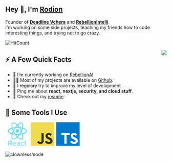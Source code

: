 <h2>Hey 👋, I'm <a href="https://t.me/purpletooth">Rodion</a></h2>
<p>Founder of <strong><a href="https://t.me/purpletooth">Deadline Vchera</a></strong> and <strong><a href="https://t.me/purpletooth">RebellionIntelli</a></strong>.<br/>I'm working on some side projects, teaching my friends how to code interesting things, and trying not to go crazy.</p>
<p><a href="http://hits.dwyl.com/clownlessmode/clownlessmode/clownlessmode.svg?style=flat-square"><img src="https://hits.dwyl.com/clownlessmode/clownlessmode/clownlessmode.svg?style=flat-square" alt="HitCount"></a></p>
<img align="right" src="https://media1.giphy.com/media/13HgwGsXF0aiGY/giphy.gif" height='250'/>
<h2>⚡️ A Few Quick Facts</h2>
<ul>
<li>🔭 I’m currently working on <a href="https://github.com/clownlessmode/rebellionai">RebellionAI</a>
<li>👨‍💻 Most of my projects are available on <a href="https://github.com/clownlessmode">Github</a>.</li>
<li>📝 I <del>regulary</del> try to improve my level of development</li>
<li>💬 Ping me about <strong>react, nextjs, security, and cloud stuff</strong>.</li>
<li>📙 Check out my <a href="https://www.deadlinevchera.com/resume/rodion-kovalenko">resume</a>.</li>
</ul>

<h2>🚀 Some Tools I Use</h2>
<p align="left">
<img src="https://raw.githubusercontent.com/devicons/devicon/master/icons/react/react-original-wordmark.svg" alt="react" width="75" height="75" />
<img src="https://raw.githubusercontent.com/devicons/devicon/master/icons/javascript/javascript-original.svg" alt="javascript" width="75" height="75" />
<img src="https://raw.githubusercontent.com/devicons/devicon/master/icons/typescript/typescript-original.svg" alt="typescript" width="75" height="75" />
</p>
<img src="https://github-readme-stats.vercel.app/api?username=clownlessmode&show_icons=true&count_private=true" alt="clownlessmode" />
